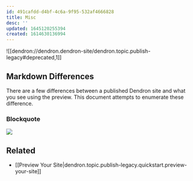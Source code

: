 ```yaml
---
id: 491cafdd-d4bf-4c6a-9f95-532af4666828
title: Misc
desc: ''
updated: 1645120255394
created: 1614630136994
---
```


![[dendron://dendron.dendron-site/dendron.topic.publish-legacy#deprecated,1]]

## Markdown Differences

There are a few differences between a published Dendron site and what you see using the preview. This document attempts to enumerate these difference. 

### Blockquote

![](https://foundation-prod-assetspublic53c57cce-8cpvgjldwysl.s3-us-west-2.amazonaws.com/assets/images/Markdown_-_Dendron.jpg)

## Related
- [[Preview Your Site|dendron.topic.publish-legacy.quickstart.preview-your-site]]
